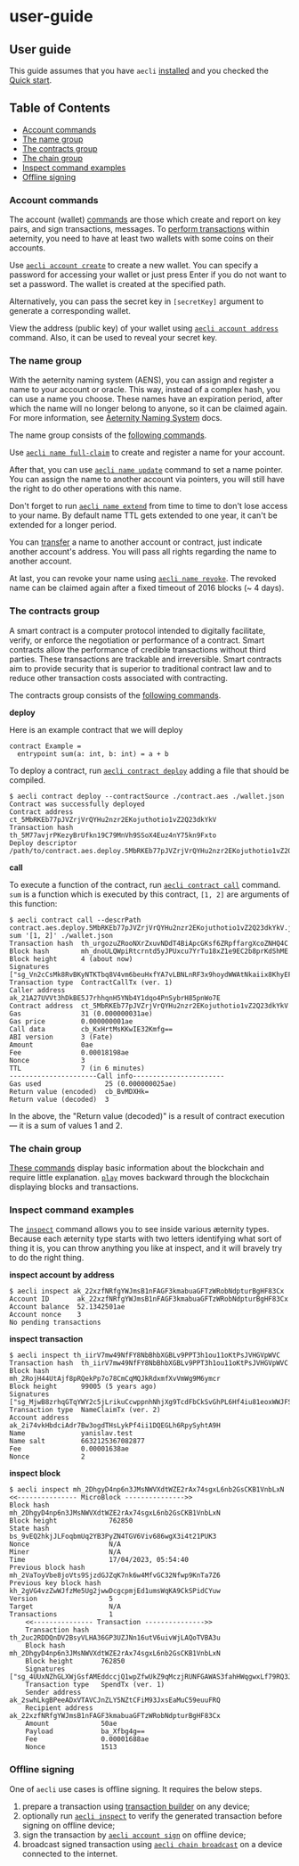 # user-guide

## User guide

This guide assumes that you have `aecli` [installed](./#installation) and you checked the [Quick start](../../docs/aepp-cli-js/'./#quick-start').

## Table of Contents

* [Account commands](user-guide.md#account-commands)
* [The name group](user-guide.md#the-name-group)
* [The contracts group](user-guide.md#the-contracts-group)
* [The chain group](user-guide.md#the-chain-group)
* [Inspect command examples](user-guide.md#inspect-command-examples)
* [Offline signing](user-guide.md#offline-signing)

### Account commands

The account (wallet) [commands](reference.md#account-group) are those which create and report on key pairs, and sign transactions, messages. To [perform transactions](reference.md#spend) within aeternity, you need to have at least two wallets with some coins on their accounts.

Use [`aecli account create`](reference.md#create) to create a new wallet. You can specify a password for accessing your wallet or just press Enter if you do not want to set a password. The wallet is created at the specified path.

Alternatively, you can pass the secret key in `[secretKey]` argument to generate a corresponding wallet.

View the address (public key) of your wallet using [`aecli account address`](reference.md#address) command. Also, it can be used to reveal your secret key.

### The name group

With the aeternity naming system (AENS), you can assign and register a name to your account or oracle. This way, instead of a complex hash, you can use a name you choose. These names have an expiration period, after which the name will no longer belong to anyone, so it can be claimed again. For more information, see [Aeternity Naming System](https://github.com/aeternity/protocol/blob/master/AENS.md) docs.

The name group consists of the [following commands](reference.md#name-group).

Use [`aecli name full-claim`](reference.md#full-claim) to create and register a name for your account.

After that, you can use [`aecli name update`](reference.md#update) command to set a name pointer. You can assign the name to another account via pointers, you will still have the right to do other operations with this name.

Don't forget to run [`aecli name extend`](reference.md#extend) from time to time to don't lose access to your name. By default name TTL gets extended to one year, it can't be extended for a longer period.

You can [transfer](reference.md#transfer) a name to another account or contract, just indicate another account's address. You will pass all rights regarding the name to another account.

At last, you can revoke your name using [`aecli name revoke`](reference.md#revoke). The revoked name can be claimed again after a fixed timeout of 2016 blocks (\~ 4 days).

### The contracts group

A smart contract is a computer protocol intended to digitally facilitate, verify, or enforce the negotiation or performance of a contract. Smart contracts allow the performance of credible transactions without third parties. These transactions are trackable and irreversible. Smart contracts aim to provide security that is superior to traditional contract law and to reduce other transaction costs associated with contracting.

The contracts group consists of the [following commands](reference.md#contract-group).

**deploy**

Here is an example contract that we will deploy

```
contract Example =
  entrypoint sum(a: int, b: int) = a + b
```

To deploy a contract, run [`aecli contract deploy`](reference.md#deploy) adding a file that should be compiled.

```
$ aecli contract deploy --contractSource ./contract.aes ./wallet.json
Contract was successfully deployed
Contract address   ct_5MbRKEb77pJVZrjVrQYHu2nzr2EKojuthotio1vZ2Q23dkYkV
Transaction hash   th_5M77avjrPKezyBrUfkn19C79MnVh9SSoX4Euz4nY75kn9Fxto
Deploy descriptor  /path/to/contract.aes.deploy.5MbRKEb77pJVZrjVrQYHu2nzr2EKojuthotio1vZ2Q23dkYkV.json
```

**call**

To execute a function of the contract, run [`aecli contract call`](reference.md#call) command. `sum` is a function which is executed by this contract, `[1, 2]` are arguments of this function:

```
$ aecli contract call --descrPath contract.aes.deploy.5MbRKEb77pJVZrjVrQYHu2nzr2EKojuthotio1vZ2Q23dkYkV.json sum '[1, 2]' ./wallet.json
Transaction hash  th_urgozuZRooNXrZxuvNDdT4BiApcGKsf6ZRpffargXcoZNHQ4C
Block hash        mh_dnoULQWpiRtcrntd5yJPUxcu7YrTu18xZ1e9EC2b8prKdShME
Block height      4 (about now)
Signatures        ["sg_Vn2cCsMk8RvBKyNTKTbq8V4vm6beuHxfYA7vLBNLnRF3x9hoydWWAtNkaiix8KhyEFSLmsmTy6jz9Lps2TQqVdmH6qmCG"]
Transaction type  ContractCallTx (ver. 1)
Caller address    ak_21A27UVVt3hDkBE5J7rhhqnH5YNb4Y1dqo4PnSybrH85pnWo7E
Contract address  ct_5MbRKEb77pJVZrjVrQYHu2nzr2EKojuthotio1vZ2Q23dkYkV
Gas               31 (0.000000031ae)
Gas price         0.000000001ae
Call data         cb_KxHrtMsKKwIE32Kmfg==
ABI version       3 (Fate)
Amount            0ae
Fee               0.00018198ae
Nonce             3
TTL               7 (in 6 minutes)
----------------------Call info-----------------------
Gas used                25 (0.000000025ae)
Return value (encoded)  cb_BvMDXHk=
Return value (decoded)  3
```

In the above, the "Return value (decoded)" is a result of contract execution — it is a sum of values 1 and 2.

### The chain group

[These commands](reference.md#chain-group) display basic information about the blockchain and require little explanation. [`play`](reference.md#play) moves backward through the blockchain displaying blocks and transactions.

### Inspect command examples

The [`inspect`](reference.md#inspect) command allows you to see inside various æternity types. Because each æternity type starts with two letters identifying what sort of thing it is, you can throw anything you like at inspect, and it will bravely try to do the right thing.

**inspect account by address**

```
$ aecli inspect ak_22xzfNRfgYWJmsB1nFAGF3kmabuaGFTzWRobNdpturBgHF83Cx
Account ID       ak_22xzfNRfgYWJmsB1nFAGF3kmabuaGFTzWRobNdpturBgHF83Cx
Account balance  52.1342501ae
Account nonce    3
No pending transactions
```

**inspect transaction**

```
$ aecli inspect th_iirV7mw49NfFY8NbBhbXGBLv9PPT3h1ou11oKtPsJVHGVpWVC
Transaction hash  th_iirV7mw49NfFY8NbBhbXGBLv9PPT3h1ou11oKtPsJVHGVpWVC
Block hash        mh_2RojH44UtAjf8pRQekPp7o78CmCqMQJkRdxmfXvVmWg9M6ymcr
Block height      99005 (5 years ago)
Signatures        ["sg_MjwB8zrhqGTqYWY2c5jLrikuCcwppnhNhjXg9TcdFbCkSvGhPL6Hf4iu81eoxWWJFSgRSFQ3h3qMv6vVNqYfo5NNBNDFK"]
Transaction type  NameClaimTx (ver. 2)
Account address   ak_2i74vkHbdciAdr7Bw3ogdTHsLykPf4ii1DQEGLh6RpySyhtA9H
Name              yanislav.test
Name salt         6632125367082877
Fee               0.00001638ae
Nonce             2
```

**inspect block**

```
$ aecli inspect mh_2DhgyD4np6n3JMsNWVXdtWZE2rAx74sgxL6nb2GsCKB1VnbLxN
<<--------------- MicroBlock --------------->>
Block hash               mh_2DhgyD4np6n3JMsNWVXdtWZE2rAx74sgxL6nb2GsCKB1VnbLxN
Block height             762850
State hash               bs_9vEQ2hkjJLFoqbmUq2YB3PyZN4TGV6Viv686wgX3i4t21PUK3
Nonce                    N/A
Miner                    N/A
Time                     17/04/2023, 05:54:40
Previous block hash      mh_2VaToyVbe8joVts9SjzdGJZqK7nk6w4MfvGC32Nfwp9KnTa7Z6
Previous key block hash  kh_2gVG4vzZwWJfzMe5Ug2jwwDcgcpmjEd1umsWqKA9CkSPidCYuw
Version                  5
Target                   N/A
Transactions             1
    <<--------------- Transaction --------------->>
    Transaction hash   th_2uc2RDDQnDV2BsyVLHA36GP3UZJNn16utV6uivWjLAQoTVBA3u
    Block hash         mh_2DhgyD4np6n3JMsNWVXdtWZE2rAx74sgxL6nb2GsCKB1VnbLxN
    Block height       762850
    Signatures         ["sg_4UUxNZhGLXWjGsfAMEddccjQ1wpZfwUkZ9qMczjRUNFGAWAS3fahHWqgwxLf79RQ3J3ZRnEaazz259dPzUjj5J3EHcNYj"]
    Transaction type   SpendTx (ver. 1)
    Sender address     ak_2swhLkgBPeeADxVTAVCJnZLY5NZtCFiM93JxsEaMuC59euuFRQ
    Recipient address  ak_22xzfNRfgYWJmsB1nFAGF3kmabuaGFTzWRobNdpturBgHF83Cx
    Amount             50ae
    Payload            ba_Xfbg4g==
    Fee                0.00001688ae
    Nonce              1513
```

### Offline signing

One of `aecli` use cases is offline signing. It requires the below steps.

1. prepare a transaction using [transaction builder](reference.md#tx-group) on any device;
2. optionally run [`aecli inspect`](reference.md#inspect) to verify the generated transaction before signing on offline device;
3. sign the transaction by [`aecli account sign`](reference.md#sign) on offline device;
4. broadcast signed transaction using [`aecli chain broadcast`](reference.md#broadcast) on a device connected to the internet.
